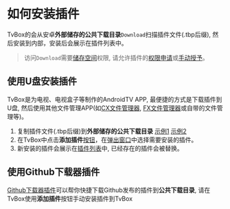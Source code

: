 # 如何安装插件

TvBox的会从安卓**外部储存的公共下载目录**`Download`扫描插件文件(.tbp后缀), 然后安装到内部，安装后会展示在插件列表中。

> 访问`Download`需要[储存空间](image/Screenshot_20250218_091706.png)权限, 请允许插件的[权限申请](image/Screenshot_20250218_091928.png)或[手动授予](image/Screenshot_20250218_091706.png)。


## 使用U盘安装插件

TvBox是为电视、电视盒子等制作的AndroidTV APP, 最便捷的方式是下载插件到U盘, 然后使用其他文件管理APP(如[CX文件管理器](https://cxfileexplorer.com/), [FX文件管理器](http://www.nextapp.com/fx/)或自带的文件管理等)。

1. 复制插件文件(.tbp后缀)到**外部储存的公共下载目录**  [示例1](image/Screenshot_20250218_093819.png)  [示例2](image/Screenshot_20250218_094132.png)
2. 在TvBox中点击**添加插件**[按钮](image/Screenshot_20250218_094406.png)，在[弹出窗口](image/Screenshot_20250218_094518.png)中选择需要安装的插件。
3. 新安装的插件会展示在[插件列表](image/Screenshot_20250218_094518.png)中, 已经存在的插件会被替换。

## 使用Github下载器插件

[Github下载器插件](https://github.com/muedsa/github-tvbox-plugin-downloader)可以帮你快捷下载Github发布的插件到**公共下载目录**, 请在TvBox使用**添加插件**按钮手动安装插件到TvBox